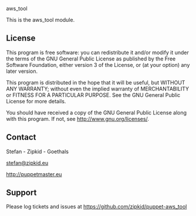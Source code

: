 aws_tool

This is the aws_tool module.

License
-------

This program is free software: you can redistribute it and/or modify
it under the terms of the GNU General Public License as published by
the Free Software Foundation, either version 3 of the License, or
(at your option) any later version.

This program is distributed in the hope that it will be useful,
but WITHOUT ANY WARRANTY; without even the implied warranty of
MERCHANTABILITY or FITNESS FOR A PARTICULAR PURPOSE.  See the
GNU General Public License for more details.

You should have received a copy of the GNU General Public License
along with this program.  If not, see <http://www.gnu.org/licenses/>.

Contact
-------

Stefan - Zipkid - Goethals

stefan@zipkid.eu

http://puppetmaster.eu

Support
-------

Please log tickets and issues at https://github.com/zipkid/puppet-aws_tool
